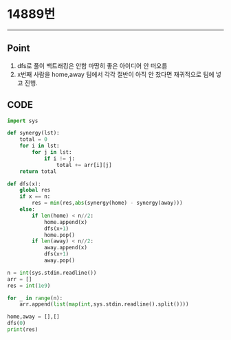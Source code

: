 # 14889번



---

## Point



1.  dfs로 풀이 백트래킹은 안함 마땅히 좋은 아이디어 안 떠오름
1.  x번째 사람을 home,away 팀에서 각각 절반이 아직 안 찼다면 재귀적으로 팀에 넣고 진행.



## CODE

```python
import sys

def synergy(lst):
    total = 0
    for i in lst:
        for j in lst:
            if i != j:
                total += arr[i][j]
    return total

def dfs(x):
    global res
    if x == n:
        res = min(res,abs(synergy(home) - synergy(away)))
    else:
        if len(home) < n//2:
            home.append(x)
            dfs(x+1)
            home.pop()
        if len(away) < n//2:
            away.append(x)
            dfs(x+1)
            away.pop()

n = int(sys.stdin.readline())
arr = []
res = int(1e9)

for _ in range(n):
    arr.append(list(map(int,sys.stdin.readline().split())))

home,away = [],[]
dfs(0)
print(res)
```

